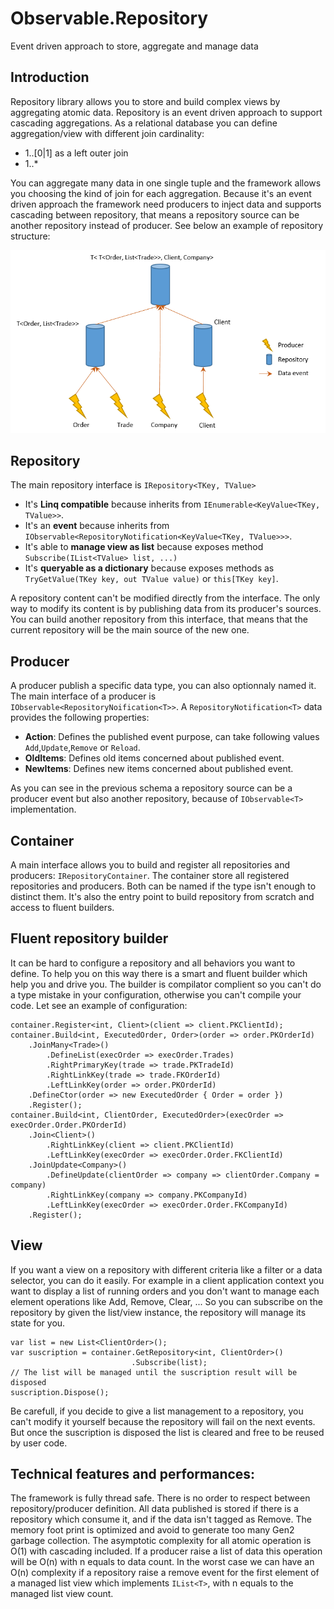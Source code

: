 # Observable.Repository
Event driven approach to store, aggregate and manage data
## Introduction
Repository library allows you to store and build complex views by aggregating atomic data.
Repository is an event driven approach to support cascading aggregations.
As a relational database you can define aggregation/view with different join cardinality:
- 1..[0|1] as a left outer join
- 1..*

You can aggregate many data in one single tuple and the framework allows you choosing the kind of join for each aggregation. Because it's an event driven approach the framework need producers to inject data and supports cascading between repository, that means a repository source can be another repository instead of producer. See below an example of repository structure:

![Introduction.png](https://raw.githubusercontent.com/fdieulle/Observable.Repository/master/docs/Images/Introduction.png)

## Repository
The main repository interface is `IRepository<TKey, TValue>`
- It's **Linq compatible** because inherits from `IEnumerable<KeyValue<TKey, TValue>>`.
- It's an **event** because inherits from `IObservable<RepositoryNotification<KeyValue<TKey, TValue>>>`.
- It's able to **manage view as list** because exposes method `Subscribe(IList<TValue> list, ...)`
- It's **queryable as a dictionary** because exposes methods as `TryGetValue(TKey key, out TValue value)` or `this[TKey key]`.

A repository content can't be modified directly from the interface. The only way to modify its content is by publishing data from its producer's sources.
You can build another repository from this interface, that means that the current repository will be the main source of the new one.

## Producer
A producer publish a specific data type, you can also optionnaly named it. The main interface of a producer is `IObservable<RepositoryNoification<T>>`. A `RepositoryNotification<T>` data provides the following properties:
- **Action**: Defines the published event purpose, can take following values `Add`,`Update`,`Remove` or `Reload`.
- **OldItems**: Defines old items concerned about published event.
- **NewItems**: Defines new items concerned about published event.

As you can see in the previous schema a repository source can be a producer event but also another repository, because of `IObservable<T>` implementation.

## Container
A main interface allows you to build and register all repositories and producers: `IRepositoryContainer`. The container store all registered repositories and producers. Both can be named if the type isn't enough to distinct them. It's also the entry point to build repository from scratch and access to fluent builders.

## Fluent repository builder
It can be hard to configure a repository and all behaviors you want to define. To help you on this way there is a smart and fluent builder which help you and drive you. The builder is compilator complient so you can't do a type mistake in your configuration, otherwise you can't compile your code. Let see an example of configuration:

<!-- language: lang-cs -->

	container.Register<int, Client>(client => client.PKClientId);
	container.Build<int, ExecutedOrder, Order>(order => order.PKOrderId)
    	.JoinMany<Trade>()
        	.DefineList(execOrder => execOrder.Trades)
            .RightPrimaryKey(trade => trade.PKTradeId)
            .RightLinkKey(trade => trade.FKOrderId)
            .LeftLinkKey(order => order.PKOrderId)
        .DefineCtor(order => new ExecutedOrder { Order = order })
        .Register();
    container.Build<int, ClientOrder, ExecutedOrder>(execOrder => execOrder.Order.PKOrderId)
        .Join<Client>()
            .RightLinkKey(client => client.PKClientId)
            .LeftLinkKey(execOrder => execOrder.Order.FKClientId)
        .JoinUpdate<Company>()
            .DefineUpdate(clientOrder => company => clientOrder.Company = company)
            .RightLinkKey(company => company.PKCompanyId)
            .LeftLinkKey(execOrder => execOrder.Order.FKCompanyId)
        .Register();

## View
If you want a view on a repository with different criteria like a filter or a data selector, you can do it easily.
For example in a client application context you want to display a list of running orders and you don't want to manage each element operations like Add, Remove, Clear, ... So you can subscribe on the repository by given the list/view instance, the repository will manage its state for you.

<!-- language: lang-cs -->

    var list = new List<ClientOrder>();
    var suscription = container.GetRepository<int, ClientOrder>()
        					   .Subscribe(list);
    // The list will be managed until the suscription result will be disposed
    suscription.Dispose();

Be carefull, if you decide to give a list management to a repository, you can't modify it yourself because the repository will fail on the next events. But once the suscription is disposed the list is cleared and free to be reused by user code.

## Technical features and performances:
The framework is fully thread safe.
There is no order to respect between repository/producer definition. All data published is stored if there is a repository which consume it, and if the data isn't tagged as Remove.
The memory foot print is optimized and avoid to generate too many Gen2 garbage collection.
The asymptotic complexity for all atomic operation is O(1) with cascading included. If a producer raise a list of data this operation will be O(n) with n equals to data count. In the worst case we can have an O(n) complexity if a repository raise a remove event for the first element of a managed list view which implements `IList<T>`, with n equals to the managed list view count.
